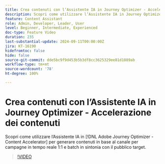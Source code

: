 ```yaml
---
title: Crea contenuti con l’Assistente IA in Journey Optimizer - Accelerazione dei contenuti
description: Scopri come utilizzare l’Assistente IA in Journey Optimizer - Accelerazione dei contenuti per generare contenuti in base al canale per campagne in tempo reale 1:1 e batch in sintonia con il pubblico target.
feature: Content Assistant
role: Admin, Developer, Leader, User
level: Beginner, Intermediate, Experienced
doc-type: Feature Video
duration: 235
last-substantial-update: 2024-09-11T00:00:00Z
jira: KT-16190
hidefromtoc: false
hide: false
source-git-commit: dde5bc9f9d453b5b3df8cc3625329ee81d1889ab
workflow-type: tm+mt
source-wordcount: '78'
ht-degree: 100%

---
```



# Crea contenuti con l’Assistente IA in Journey Optimizer - Accelerazione dei contenuti

Scopri come utilizzare l’Assistente IA in [!DNL Adobe Journey Optimizer - Content Accelerator] per generare contenuti in base al canale per campagne in tempo reale 1:1 e batch in sintonia con il pubblico target.

>[!VIDEO](https://video.tv.adobe.com/v/3433552/?learn=on)
